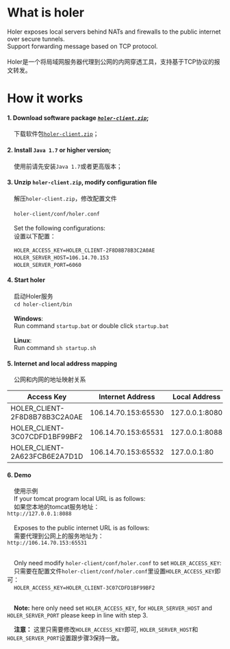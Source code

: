# What is holer
Holer exposes local servers behind NATs and firewalls to the public internet over secure tunnels. <br/>
Support forwarding message based on TCP protocol.<br/><br/>
Holer是一个将局域网服务器代理到公网的内网穿透工具，支持基于TCP协议的报文转发。

# How it works
#### 1. Download software package [*`holer-client.zip`*](https://github.com/Wisdom-Projects/holer/blob/master/Binary);
     下载软件包[`holer-client.zip`](https://github.com/Wisdom-Projects/holer/blob/master/Binary)；

#### 2. Install `Java 1.7` or higher version;
     使用前请先安装`Java 1.7`或者更高版本；

#### 3. Unzip `holer-client.zip`, modify configuration file
     解压`holer-client.zip`，修改配置文件<br/><br/>
     `holer-client/conf/holer.conf`<br/><br/>
     Set the following configurations:<br/>
     设置以下配置：

     `HOLER_ACCESS_KEY=HOLER_CLIENT-2F8D8B78B3C2A0AE`<br/>
     `HOLER_SERVER_HOST=106.14.70.153`<br/>
     `HOLER_SERVER_PORT=6060`<br/>
     
#### 4. Start holer
     启动Holer服务<br/>
     `cd holer-client/bin`<br/><br/>
     **Windows**:<br/>
     Run command `startup.bat` or double click `startup.bat`<br/><br/>
     **Linux**:<br/>
     Run command `sh startup.sh`
     
#### 5. Internet and local address mapping
     公网和内网的地址映射关系

Access Key                    |Internet Address    | Local Address
------------------------------|--------------------|---------------
HOLER_CLIENT-2F8D8B78B3C2A0AE |106.14.70.153:65530 |127.0.0.1:8080
HOLER_CLIENT-3C07CDFD1BF99BF2 |106.14.70.153:65531 |127.0.0.1:8088
HOLER_CLIENT-2A623FCB6E2A7D1D |106.14.70.153:65532 |127.0.0.1:80

#### 6. Demo
     使用示例<br/>
     If your tomcat program local URL is as follows: <br/>
     如果您本地的tomcat服务地址：<br/>
     `http://127.0.0.1:8088`<br/><br/>
     
     Exposes to the public internet URL is as follows: <br/>
     需要代理到公网上的服务地址为：<br/>
     `http://106.14.70.153:65531`<br/><br/>
     
     Only need modify `holer-client/conf/holer.conf` to set `HOLER_ACCESS_KEY`: <br/>
     只需要在配置文件`holer-client/conf/holer.conf`里设置`HOLER_ACCESS_KEY`即可：<br/>
     `HOLER_ACCESS_KEY=HOLER_CLIENT-3C07CDFD1BF99BF2`<br/><br/>
     
     **Note:** here only need set `HOLER_ACCESS_KEY`, for `HOLER_SERVER_HOST` and `HOLER_SERVER_PORT` please keep in line with step 3. <br/>

     **注意：** 这里只需要修改`HOLER_ACCESS_KEY`即可, `HOLER_SERVER_HOST`和`HOLER_SERVER_PORT`设置跟步骤3保持一致。
     
     
